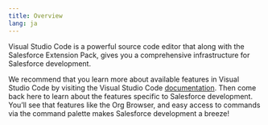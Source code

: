 ```yaml
---
title: Overview
lang: ja
---
```


Visual Studio Code is a powerful source code editor that along with the Salesforce Extension Pack, gives you a comprehensive infrastructure for Salesforce development.

We recommend that you learn more about available features in Visual Studio Code by visiting the Visual Studio Code [documentation](https://code.visualstudio.com/docs). Then come back here to learn about the features specific to Salesforce development. You’ll see that features like the Org Browser, and easy access to commands via the command palette makes Salesforce development a breeze!
